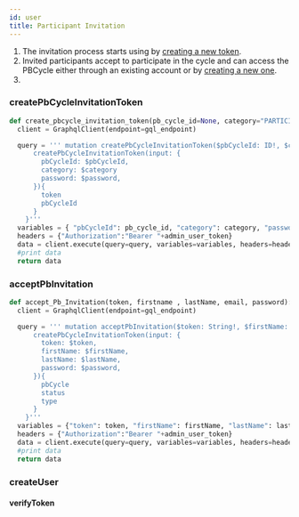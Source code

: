 ```yaml
---
id: user
title: Participant Invitation
---
```


1. The invitation process starts using by [creating a new token](#createPbCycleInvitationToken).
2. Invited participants accept to participate in the cycle and can access the PBCycle either through an existing account or by [creating a new one](#createuser).
3. 

### createPbCycleInvitationToken

```python
def create_pbcycle_invitation_token(pb_cycle_id=None, category="PARTICIPANT_INVITATION", password=None):
  client = GraphqlClient(endpoint=gql_endpoint)

  query = ''' mutation createPbCycleInvitationToken($pbCycleId: ID!, $category: TokenTypesEnum, $password: String!){
      createPbCycleInvitationToken(input: {
        pbCycleId: $pbCycleId,
        category: $category
        password: $password,
      }){
        token
        pbCycleId
      }
    }'''
  variables = { "pbCycleId": pb_cycle_id, "category": category, "password": password}
  headers = {"Authorization":"Bearer "+admin_user_token}
  data = client.execute(query=query, variables=variables, headers=headers)
  #print data
  return data
```

### acceptPbInvitation

```python
def accept_Pb_Invitation(token, firstname , lastName, email, password):
  client = GraphqlClient(endpoint=gql_endpoint)

  query = ''' mutation acceptPbInvitation($token: String!, $firstName: String!, $lastName: String!, $email: String!, $password: String!){
      createPbCycleInvitationToken(input: {
        token: $token,
        firstName: $firstName,
        lastName: $lastName,
        password: $password,
      }){
        pbCycle
        status
        type
      }
    }'''
  variables = {"token": token, "firstName": firstName, "lastName": lastName, "password": password}
  headers = {"Authorization":"Bearer "+admin_user_token}
  data = client.execute(query=query, variables=variables, headers=headers)
  #print data
  return data
```

### createUser

#### verifyToken
